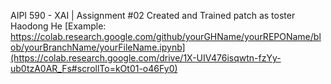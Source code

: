 AIPI 590 - XAI | Assignment #02
Created and Trained patch as toster
Haodong He
[Example: https://colab.research.google.com/github/yourGHName/yourREPOName/blob/yourBranchName/yourFileName.ipynb](https://colab.research.google.com/drive/1X-UIV476isqwtn-fzYy-ub0tzA0AR_Fs#scrollTo=kOt01-o46Fy0)
